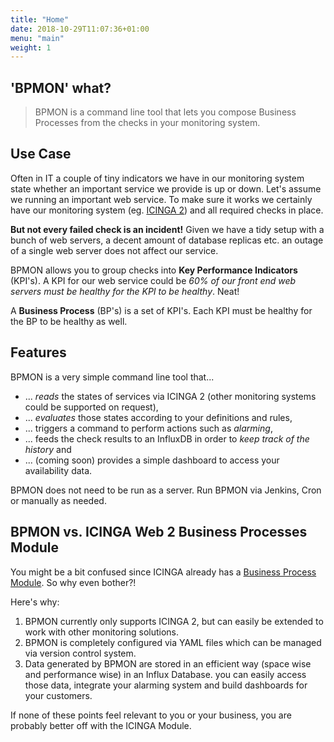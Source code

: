 ```yaml
---
title: "Home"
date: 2018-10-29T11:07:36+01:00
menu: "main"
weight: 1
---
```


## 'BPMON' what?

> BPMON is a command line tool that lets you compose Business Processes from the checks
in your monitoring system.

## Use Case

Often in IT a couple of tiny indicators we have in our monitoring system state whether an important 
service we provide is up or down. Let's assume we running an important web service. To make sure it
works we certainly have our monitoring system (eg. [ICINGA 2](https://icinga.com/products/icinga-2/))
and all required checks in place.

__But not every failed check is an incident!__ Given we have a tidy setup with a bunch of web servers,
a decent amount of database replicas etc. an outage of a single web server does not affect our service.

BPMON allows you to group checks into __Key Performance Indicators__ (KPI's). A KPI for our web service
could be *60% of our front end web servers must be healthy for the KPI to be healthy*. Neat!

A __Business Process__ (BP's) is a set of KPI's. Each KPI must be healthy for the BP to be healthy as well. 

## Features

BPMON is a very simple command line tool that...

* ... *reads* the states of services via ICINGA 2 (other monitoring systems could be supported on request),
* ... *evaluates* those states according to your definitions and rules, 
* ... triggers a command to perform actions such as *alarming*,
* ... feeds the check results to an InfluxDB in order to *keep track of the history* and
* ... (coming soon) provides a simple dashboard to access your availability data.

BPMON does not need to be run as a server. Run BPMON via Jenkins, Cron or
manually as needed.

## BPMON vs. ICINGA Web 2 Business Processes Module

You might be a bit confused since ICINGA already has a [Business Process Module](https://github.com/Icinga/icingaweb2-module-businessprocess).
So why even bother?!

Here's why:

1. BPMON currently only supports ICINGA 2, but can easily be extended to work with other monitoring solutions.
2. BPMON is completely configured via YAML files which can be managed via version control system.
3. Data generated by BPMON are stored in an efficient way (space wise and performance wise) in an Influx Database.
   you can easily access those data, integrate your alarming system and build dashboards for your customers.

If none of these points feel relevant to you or your business, you are probably better off with the ICINGA Module.
